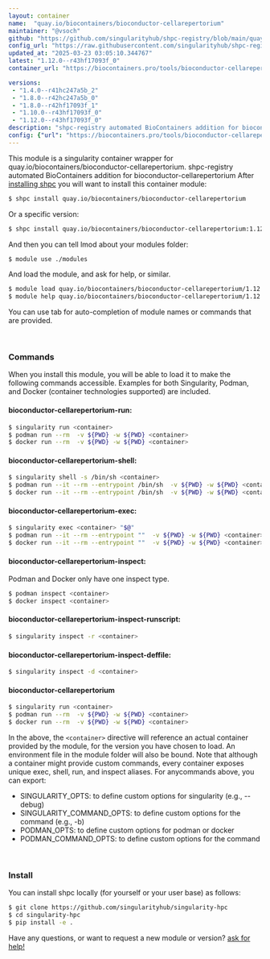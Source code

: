 ```yaml
---
layout: container
name:  "quay.io/biocontainers/bioconductor-cellarepertorium"
maintainer: "@vsoch"
github: "https://github.com/singularityhub/shpc-registry/blob/main/quay.io/biocontainers/bioconductor-cellarepertorium/container.yaml"
config_url: "https://raw.githubusercontent.com/singularityhub/shpc-registry/main/quay.io/biocontainers/bioconductor-cellarepertorium/container.yaml"
updated_at: "2025-03-23 03:05:10.344767"
latest: "1.12.0--r43hf17093f_0"
container_url: "https://biocontainers.pro/tools/bioconductor-cellarepertorium"

versions:
 - "1.4.0--r41hc247a5b_2"
 - "1.8.0--r42hc247a5b_0"
 - "1.8.0--r42hf17093f_1"
 - "1.10.0--r43hf17093f_0"
 - "1.12.0--r43hf17093f_0"
description: "shpc-registry automated BioContainers addition for bioconductor-cellarepertorium"
config: {"url": "https://biocontainers.pro/tools/bioconductor-cellarepertorium", "maintainer": "@vsoch", "description": "shpc-registry automated BioContainers addition for bioconductor-cellarepertorium", "latest": {"1.12.0--r43hf17093f_0": "sha256:3e4be16dffda941521442ac8ea5d82ef0e5416131094c0609dc8b19cdc70a6b2"}, "tags": {"1.4.0--r41hc247a5b_2": "sha256:70de99cd78206abeaa0aad446aa85c7f465cdc9266367a154130057d2d5558ac", "1.8.0--r42hc247a5b_0": "sha256:34786689ecab877e6ed382697670eb1a4e585ce045514a0e770b1b8cb31c316c", "1.8.0--r42hf17093f_1": "sha256:f8c3210651fa1735ba925eb8633fe898d66b5e12e9c769cf91509ed988d1940c", "1.10.0--r43hf17093f_0": "sha256:69c14af714faf9365c46a03b6a25db4b23228e368c39985fa0a4066bea1a9f9c", "1.12.0--r43hf17093f_0": "sha256:3e4be16dffda941521442ac8ea5d82ef0e5416131094c0609dc8b19cdc70a6b2"}, "docker": "quay.io/biocontainers/bioconductor-cellarepertorium"}
---
```


This module is a singularity container wrapper for quay.io/biocontainers/bioconductor-cellarepertorium.
shpc-registry automated BioContainers addition for bioconductor-cellarepertorium
After [installing shpc](#install) you will want to install this container module:


```bash
$ shpc install quay.io/biocontainers/bioconductor-cellarepertorium
```

Or a specific version:

```bash
$ shpc install quay.io/biocontainers/bioconductor-cellarepertorium:1.12.0--r43hf17093f_0
```

And then you can tell lmod about your modules folder:

```bash
$ module use ./modules
```

And load the module, and ask for help, or similar.

```bash
$ module load quay.io/biocontainers/bioconductor-cellarepertorium/1.12.0--r43hf17093f_0
$ module help quay.io/biocontainers/bioconductor-cellarepertorium/1.12.0--r43hf17093f_0
```

You can use tab for auto-completion of module names or commands that are provided.

<br>

### Commands

When you install this module, you will be able to load it to make the following commands accessible.
Examples for both Singularity, Podman, and Docker (container technologies supported) are included.

#### bioconductor-cellarepertorium-run:

```bash
$ singularity run <container>
$ podman run --rm  -v ${PWD} -w ${PWD} <container>
$ docker run --rm  -v ${PWD} -w ${PWD} <container>
```

#### bioconductor-cellarepertorium-shell:

```bash
$ singularity shell -s /bin/sh <container>
$ podman run --it --rm --entrypoint /bin/sh  -v ${PWD} -w ${PWD} <container>
$ docker run --it --rm --entrypoint /bin/sh  -v ${PWD} -w ${PWD} <container>
```

#### bioconductor-cellarepertorium-exec:

```bash
$ singularity exec <container> "$@"
$ podman run --it --rm --entrypoint ""  -v ${PWD} -w ${PWD} <container> "$@"
$ docker run --it --rm --entrypoint ""  -v ${PWD} -w ${PWD} <container> "$@"
```

#### bioconductor-cellarepertorium-inspect:

Podman and Docker only have one inspect type.

```bash
$ podman inspect <container>
$ docker inspect <container>
```

#### bioconductor-cellarepertorium-inspect-runscript:

```bash
$ singularity inspect -r <container>
```

#### bioconductor-cellarepertorium-inspect-deffile:

```bash
$ singularity inspect -d <container>
```



#### bioconductor-cellarepertorium

```bash
$ singularity run <container>
$ podman run --rm  -v ${PWD} -w ${PWD} <container>
$ docker run --rm  -v ${PWD} -w ${PWD} <container>
```


In the above, the `<container>` directive will reference an actual container provided
by the module, for the version you have chosen to load. An environment file in the
module folder will also be bound. Note that although a container
might provide custom commands, every container exposes unique exec, shell, run, and
inspect aliases. For anycommands above, you can export:

 - SINGULARITY_OPTS: to define custom options for singularity (e.g., --debug)
 - SINGULARITY_COMMAND_OPTS: to define custom options for the command (e.g., -b)
 - PODMAN_OPTS: to define custom options for podman or docker
 - PODMAN_COMMAND_OPTS: to define custom options for the command

<br>

### Install

You can install shpc locally (for yourself or your user base) as follows:

```bash
$ git clone https://github.com/singularityhub/singularity-hpc
$ cd singularity-hpc
$ pip install -e .
```

Have any questions, or want to request a new module or version? [ask for help!](https://github.com/singularityhub/singularity-hpc/issues)
